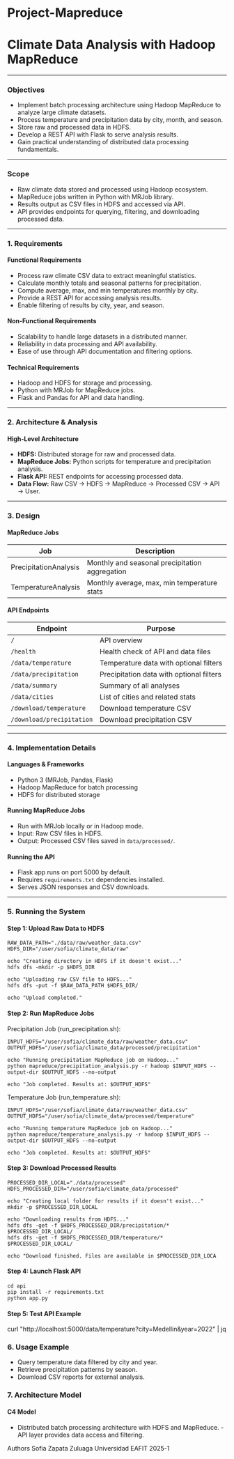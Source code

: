 # Project-Mapreduce
# Climate Data Analysis with Hadoop MapReduce
---

### Objectives

- Implement batch processing architecture using Hadoop MapReduce to analyze large climate datasets.  
- Process temperature and precipitation data by city, month, and season.  
- Store raw and processed data in HDFS.  
- Develop a REST API with Flask to serve analysis results.  
- Gain practical understanding of distributed data processing fundamentals.

---

### Scope

- Raw climate data stored and processed using Hadoop ecosystem.  
- MapReduce jobs written in Python with MRJob library.  
- Results output as CSV files in HDFS and accessed via API.  
- API provides endpoints for querying, filtering, and downloading processed data.

---

### 1. Requirements

#### Functional Requirements

- Process raw climate CSV data to extract meaningful statistics.  
- Calculate monthly totals and seasonal patterns for precipitation.  
- Compute average, max, and min temperatures monthly by city.  
- Provide a REST API for accessing analysis results.  
- Enable filtering of results by city, year, and season.

#### Non-Functional Requirements

- Scalability to handle large datasets in a distributed manner.  
- Reliability in data processing and API availability.  
- Ease of use through API documentation and filtering options.

#### Technical Requirements

- Hadoop and HDFS for storage and processing.  
- Python with MRJob for MapReduce jobs.  
- Flask and Pandas for API and data handling.

---

### 2. Architecture & Analysis

#### High-Level Architecture

- **HDFS:** Distributed storage for raw and processed data.  
- **MapReduce Jobs:** Python scripts for temperature and precipitation analysis.  
- **Flask API:** REST endpoints for accessing processed data.  
- **Data Flow:** Raw CSV → HDFS → MapReduce → Processed CSV → API → User.

---

### 3. Design

#### MapReduce Jobs

| Job                   | Description                                    |
|-----------------------|------------------------------------------------|
| PrecipitationAnalysis  | Monthly and seasonal precipitation aggregation |
| TemperatureAnalysis    | Monthly average, max, min temperature stats    |

#### API Endpoints

| Endpoint               | Purpose                                        |
|------------------------|------------------------------------------------|
| `/`                    | API overview                                   |
| `/health`              | Health check of API and data files             |
| `/data/temperature`    | Temperature data with optional filters         |
| `/data/precipitation`  | Precipitation data with optional filters       |
| `/data/summary`        | Summary of all analyses                         |
| `/data/cities`         | List of cities and related stats                |
| `/download/temperature`| Download temperature CSV                        |
| `/download/precipitation`| Download precipitation CSV                     |

---

### 4. Implementation Details

#### Languages & Frameworks

- Python 3 (MRJob, Pandas, Flask)  
- Hadoop MapReduce for batch processing  
- HDFS for distributed storage  

#### Running MapReduce Jobs

- Run with MRJob locally or in Hadoop mode.  
- Input: Raw CSV files in HDFS.  
- Output: Processed CSV files saved in `data/processed/`.

#### Running the API

- Flask app runs on port 5000 by default.  
- Requires `requirements.txt` dependencies installed.  
- Serves JSON responses and CSV downloads.

---

### 5. Running the System

#### Step 1: Upload Raw Data to HDFS
    
    RAW_DATA_PATH="./data/raw/weather_data.csv"
    HDFS_DIR="/user/sofia/climate_data/raw"

    echo "Creating directory in HDFS if it doesn't exist..."
    hdfs dfs -mkdir -p $HDFS_DIR

    echo "Uploading raw CSV file to HDFS..."
    hdfs dfs -put -f $RAW_DATA_PATH $HDFS_DIR/

    echo "Upload completed."

#### Step 2: Run MapReduce Jobs
Precipitation Job (run_precipitation.sh):
       
    INPUT_HDFS="/user/sofia/climate_data/raw/weather_data.csv"
    OUTPUT_HDFS="/user/sofia/climate_data/processed/precipitation"

    echo "Running precipitation MapReduce job on Hadoop..."
    python mapreduce/precipitation_analysis.py -r hadoop $INPUT_HDFS --output-dir $OUTPUT_HDFS --no-output

    echo "Job completed. Results at: $OUTPUT_HDFS" 

Temperature Job (run_temperature.sh):
      
    INPUT_HDFS="/user/sofia/climate_data/raw/weather_data.csv"
    OUTPUT_HDFS="/user/sofia/climate_data/processed/temperature"

    echo "Running temperature MapReduce job on Hadoop..."
    python mapreduce/temperature_analysis.py -r hadoop $INPUT_HDFS --output-dir $OUTPUT_HDFS --no-output

    echo "Job completed. Results at: $OUTPUT_HDFS"

#### Step 3: Download Processed Results
     
    PROCESSED_DIR_LOCAL="./data/processed"
    HDFS_PROCESSED_DIR="/user/sofia/climate_data/processed"

    echo "Creating local folder for results if it doesn't exist..."
    mkdir -p $PROCESSED_DIR_LOCAL

    echo "Downloading results from HDFS..."
    hdfs dfs -get -f $HDFS_PROCESSED_DIR/precipitation/* $PROCESSED_DIR_LOCAL/
    hdfs dfs -get -f $HDFS_PROCESSED_DIR/temperature/* $PROCESSED_DIR_LOCAL/

    echo "Download finished. Files are available in $PROCESSED_DIR_LOCA

#### Step 4: Launch Flask API
    cd api
    pip install -r requirements.txt
    python app.py

#### Step 5: Test API Example
curl "http://localhost:5000/data/temperature?city=Medellin&year=2022" | jq

### 6. Usage Example

- Query temperature data filtered by city and year.
- Retrieve precipitation patterns by season.
- Download CSV reports for external analysis.

### 7. Architecture Model

#### C4 Model
- Distributed batch processing architecture with HDFS and MapReduce.
-API layer provides data access and filtering.

Authors
Sofia Zapata Zuluaga
Universidad EAFIT
2025-1
